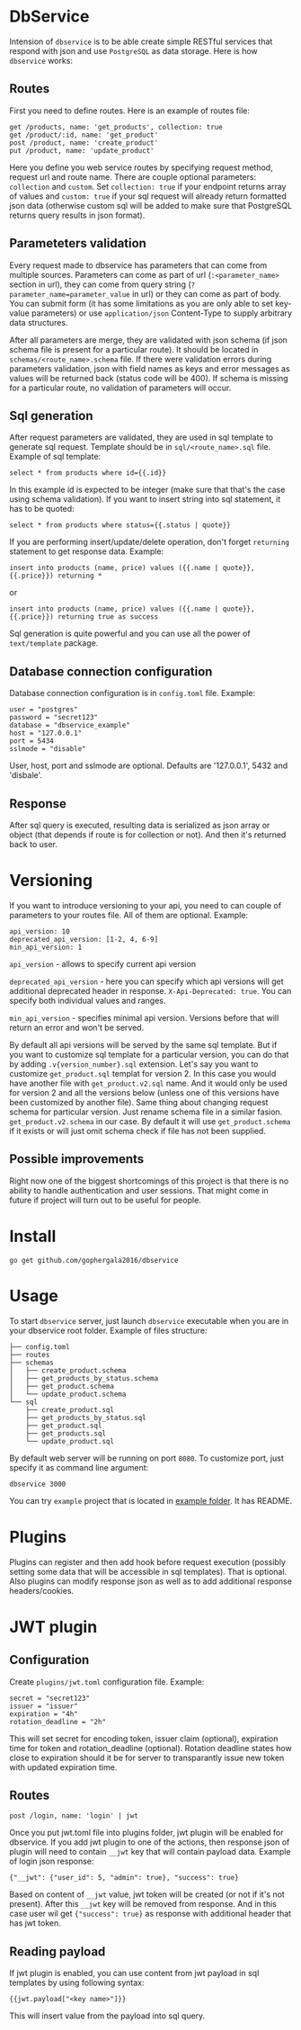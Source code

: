 DbService
=========

Intension of `dbservice` is to be able create simple RESTful services that respond with json and use `PostgreSQL` as data storage. Here is how `dbservice` works:

Routes
------

First you need to define routes. Here is an example of routes file:

```
get /products, name: 'get_products', collection: true
get /product/:id, name: 'get_product'
post /product, name: 'create_product'
put /product, name: 'update_product'
```

Here you define you web service routes by specifying request method, request url and route name. There are couple optional parameters: `collection` and `custom`. Set `collection: true` if your endpoint returns array of values and `custom: true` if your sql request will already return formatted json data (otherwise custom sql will be added to make sure that PostgreSQL returns query results in json format).

Parameteters validation
-----------------------

Every request made to dbservice has parameters that can come from multiple sources. Parameters can come as part of url (`:<parameter_name>` section in url), they can come from query string (`?parameter_name=parameter_value` in url) or they can come as part of body. You can submit form (it has some limitations as you are only able to set key- value parameters) or use `application/json` Content-Type to supply arbitrary data structures.

After all parameters are merge, they are validated with json schema (if json schema file is present for a particular route). It should be located in `schemas/<route_name>.schema` file. If there were validation errors during parameters validation, json with field names as keys and error messages as values will be returned back (status code will be 400). If schema is missing for a particular route, no validation of parameters will occur.

Sql generation
--------------

After request parameters are validated, they are used in sql template to generate sql request. Template should be in `sql/<route_name>.sql` file. Example of sql template:

```
select * from products where id={{.id}}
```

In this example id is expected to be integer (make sure that that's the case using schema validation). If you want to insert string into sql statement, it has to be quoted:

```
select * from products where status={{.status | quote}}
```

If you are performing insert/update/delete operation, don't forget `returning` statement to get response data. Example:

```
insert into products (name, price) values ({{.name | quote}}, {{.price}}) returning *
```

or

```
insert into products (name, price) values ({{.name | quote}}, {{.price}}) returning true as success
```

Sql generation is quite powerful and you can use all the power of `text/template` package.

Database connection configuration
---------------------------------

Database connection configuration is in `config.toml` file. Example:

```
user = "postgres"
password = "secret123"
database = "dbservice_example"
host = "127.0.0.1"
port = 5434
sslmode = "disable"
```

User, host, port and sslmode are optional. Defaults are '127.0.0.1', 5432 and 'disbale'.

Response
--------

After sql query is executed, resulting data is serialized as json array or object (that depends if route is for collection or not). And then it's returned back to user.

Versioning
==========

If you want to introduce versioning to your api, you need to can couple of parameters to your routes file. All of them are optional. Example:

```
api_version: 10
deprecated_api_version: [1-2, 4, 6-9]
min_api_version: 1
```

`api_version` - allows to specify current api version

`deprecated_api_version` - here you can specify which api versions will get additional deprecated header in response. `X-Api-Deprecated: true`. You can specify both individual values and ranges.

`min_api_version` - specifies minimal api version. Versions before that will return an error and won't be served.

By default all api versions will be served by the same sql template. But if you want to customize sql template for a particular version, you can do that by adding `.v{version_number}.sql` extension. Let's say you want to customize `get_product.sql` templat for version 2. In this case you would have another file with `get_product.v2.sql` name. And it would only be used for version 2 and all the versions below (unless one of this versions have been customized by another file). Same thing about changing request schema for particular version. Just rename schema file in a similar fasion. `get_product.v2.schema` in our case. By default it will use `get_product.schema` if it exists or will just omit schema check if file has not been supplied.

Possible improvements
---------------------

Right now one of the biggest shortcomings of this project is that there is no ability to handle authentication and user sessions. That might come in future if project will turn out to be useful for people.

Install
=======

```
go get github.com/gophergala2016/dbservice
```

Usage
=====

To start `dbservice` server, just launch `dbservice` executable when you are in your dbservice root folder. Example of files structure:

```
├── config.toml
├── routes
├── schemas
│   ├── create_product.schema
│   ├── get_products_by_status.schema
│   ├── get_product.schema
│   └── update_product.schema
└── sql
    ├── create_product.sql
    ├── get_products_by_status.sql
    ├── get_product.sql
    ├── get_products.sql
    └── update_product.sql
```

By default web server will be running on port `8080`. To customize port, just specify it as command line argument:

```
dbservice 3000
```

You can try `example` project that is located in [example folder](https://github.com/gophergala2016/dbservice/tree/master/example). It has README.

Plugins
=======

Plugins can register and then add hook before request execution (possibly setting some data that will be accessible in sql templates). That is optional. Also plugins can modify response json as well as to add additional response headers/cookies.

JWT plugin
==========

Configuration
-------------

Create `plugins/jwt.toml` configuration file. Example:

```
secret = "secret123"
issuer = "issuer"
expiration = "4h"
rotation_deadline = "2h"
```

This will set secret for encoding token, issuer claim (optional), expiration time for token and rotation_deadline (optional). Rotation deadline states how close to expiration should it be for server to transparantly issue new token with updated expiration time.

Routes
------

```
post /login, name: 'login' | jwt
```

Once you put jwt.toml file into plugins folder, jwt plugin will be enabled for dbservice. If you add jwt plugin to one of the actions, then response json of plugin will need to contain `__jwt` key that will contain payload data. Example of login json response:

```
{"__jwt": {"user_id": 5, "admin": true}, "success": true}
```

Based on content of `__jwt` value, jwt token will be created (or not if it's not present). After this `__jwt` key will be removed from response. And in this case user wil get `{"success": true}` as response with additional header that has jwt token.

Reading payload
---------------

If jwt plugin is enabled, you can use content from jwt payload in sql templates by using following syntax:

```
{{jwt.payload["<key name>"]}}
```

This will insert value from the payload into sql query.
